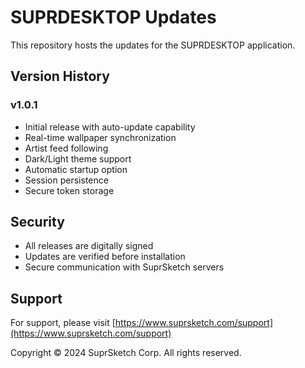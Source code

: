 # SUPRDESKTOP Updates

This repository hosts the updates for the SUPRDESKTOP application.

## Version History

### v1.0.1
- Initial release with auto-update capability
- Real-time wallpaper synchronization
- Artist feed following
- Dark/Light theme support
- Automatic startup option
- Session persistence
- Secure token storage

## Security
- All releases are digitally signed
- Updates are verified before installation
- Secure communication with SuprSketch servers

## Support
For support, please visit [https://www.suprsketch.com/support](https://www.suprsketch.com/support)

Copyright © 2024 SuprSketch Corp. All rights reserved.